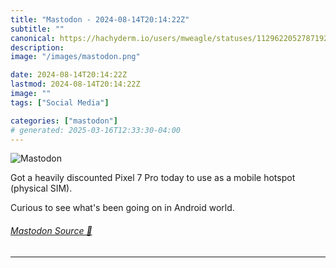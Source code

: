 ```yaml
---
title: "Mastodon - 2024-08-14T20:14:22Z"
subtitle: ""
canonical: https://hachyderm.io/users/mweagle/statuses/112962205278719279
description:
image: "/images/mastodon.png"

date: 2024-08-14T20:14:22Z
lastmod: 2024-08-14T20:14:22Z
image: ""
tags: ["Social Media"]

categories: ["mastodon"]
# generated: 2025-03-16T12:33:30-04:00
---
```

![Mastodon](/images/mastodon.png)

<p>Got a heavily discounted Pixel 7 Pro today to use as a mobile hotspot (physical SIM). </p><p>Curious to see what&#39;s been going on in Android world.</p>


###### [Mastodon Source 🐘](https://hachyderm.io/@mweagle/112962205278719279)

___
